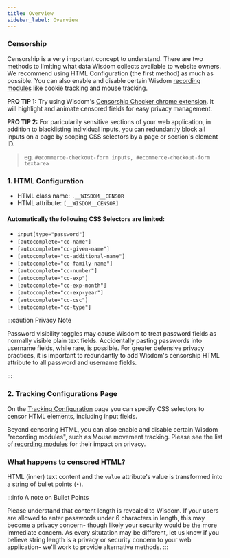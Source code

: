 ```yaml
---
title: Overview
sidebar_label: Overview
---
```


### Censorship

Censorship is a very important concept to understand. There are two methods to limiting what data Wisdom collects available to website owners. We recommend using HTML Configuration (the first method) as much as possible. You can also enable and disable certain Wisdom [recording modules](/js-client-api/recording-modules/README.md) like cookie tracking and mouse tracking.

<div class='spacer32'></div>

**PRO TIP 1:** Try using Wisdom's [Censorship Checker chrome extension](https://chrome.google.com/webstore/detail/censorship-checker/dfncpeomafiinkokccpdfhcfbdngphoc). It will highlight and animate censored fields for easy privacy management.


**PRO TIP 2:** For paricularily sensitive sections of your web application, in addition to blacklisting individual inputs, you can redundantly block all inputs on a page by scoping CSS selectors by a page or section's element ID.
> eg. `#ecommerce-checkout-form inputs, #ecommerce-checkout-form textarea`


<div class='spacer64'></div>


### 1. HTML Configuration

+ HTML class name: `.__WISDOM__CENSOR`
+ HTML attribute: `[__WISDOM__CENSOR]`


#### Automatically the following CSS Selectors are limited:

+ `input[type="password"]`
+ `[autocomplete="cc-name"]`
+ `[autocomplete="cc-given-name"]`
+ `[autocomplete="cc-additional-name"]`
+ `[autocomplete="cc-family-name"]`
+ `[autocomplete="cc-number"]`
+ `[autocomplete="cc-exp"]`
+ `[autocomplete="cc-exp-month"]`
+ `[autocomplete="cc-exp-year"]`
+ `[autocomplete="cc-csc"]`
+ `[autocomplete="cc-type"]`


<div class='spacer32'></div>

:::caution Privacy Note

Password visibility toggles may cause Wisdom to treat password fields as normally visible plain text fields. Accidentally pasting passwords into username fields, while rare, is possible. For greater defensive privacy practices, it is important to redundantly to add Wisdom's censorship HTML attribute to all password and username fields.

:::

<div class='spacer32'></div>

### 2. Tracking Configurations Page
On the [Tracking Configuration](https://app.getwisdom.io/org/~/tracking) page you can specify CSS selectors to censor HTML elements, including input fields.

Beyond censoring HTML, you can also enable and disable certain Wisdom "recording modules", such as Mouse movement tracking. Please see the list of [recording modules](js-client-api/recording-modules/README.md) for their impact on privacy.



### What happens to censored HTML?

HTML (inner) text content and the `value` attribute's value is transformed into a string of bullet points (`•`).



<div class='spacer64'></div>

:::info A note on Bullet Points

Please understand that content length is revealed to Wisdom. If your users are allowed to enter passwords under 6 characters in length, this may become a privacy concern- though likely your security would be the more immediate concern. As every situtation may be different, let us know if you believe string length is a privacy or security concern to your web application- we'll work to provide alternative methods.
:::